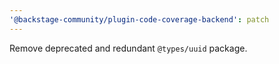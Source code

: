 ```yaml
---
'@backstage-community/plugin-code-coverage-backend': patch
---
```


Remove deprecated and redundant `@types/uuid` package.
